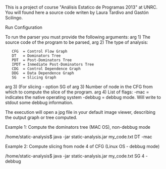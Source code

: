 This is a project of course "Análisis Estatico de Programas 2013" at UNRC. You will found here a source code
 writen by Laura Tardivo and Gastón Scilingo. 

Run Configuration

To run the parser you must provide the following arguments:
   arg 1) The source code of the program to be parsed, 
   arg 2) The type of analysis:

       CFG  = Control Flow Graph
       DT   = Dominators Tree
       PDT  = Post-Dominators Tree
       IPDT = Inmediate Post-Dominators Tree
       CDG  = Control Dependence Graph
       DDG  = Data Dependence Graph
       SG   = Slicing Graph

   arg 3) (For slicing - option SG of arg 3) Number of node in the CFG from which to compute the slice of the program.
   arg 4) List of flags:
       -mac = indicates the native operating system
       -debbug = debbug mode. Will write to stdout some debbug information.

The execution will open a jpg file in your default image viewer, describing the output graph or tree computed.

Example 1: Compute the dominators tree (MAC OS), non-debbug mode

   /home/static-analysis$ java -jar static-analysis.jar my_code.txt DT -mac

Example 2: Compute slicing from node 4 of CFG (Linux OS - debbug mode)
                                    
   /home/static-analysis$ java -jar static-analysis.jar my_code.txt SG 4 -debbug 
